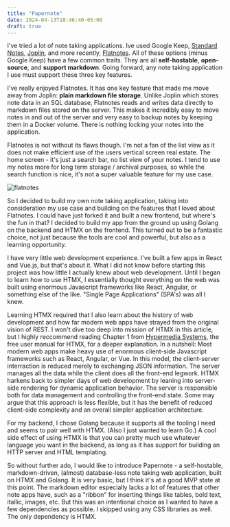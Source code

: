 ```yaml
---
title: "Papernote"
date: 2024-04-13T18:46:40-05:00
draft: true
---
```


I've tried a lot of note taking applications. Ive used Google Keep, [Standard Notes](https://standardnotes.com/), [Joplin](https://joplinapp.org/), and more recently, [Flatnotes](https://github.com/Dullage/flatnotes). All of these options (minus Google Keep) have a few common traits. They are all **self-hostable**, **open-source**, and **support markdown**. Going forward, any note taking application I use must support these three key features.

I've really enjoyed Flatnotes. It has one key feature that made me move away from Joplin: **plain markdown file storage**. Unlike Joplin which stores note data in an SQL database, Flatnotes reads and writes data directly to markdown files stored on the server. This makes it incredibly easy to move notes in and out of the server and very easy to backup notes by keeping them in a Docker volume. There is nothing locking your notes into the application.

Flatnotes is not without its flaws though. I'm not a fan of the list view as it does not make efficient use of the users vertical screen real estate. The home screen - it's just a search bar, no list view of your notes. I tend to use my notes more for long term storage / archival purposes, so while the search function is nice, it's not a super valuable feature for my use case.

![flatnotes](/images/papernote/flatnotes-screenshots.png)

So I decided to build my own note taking application, taking into consideration my use case and building on the features that I loved about Flatnotes. I could have just forked it and built a new frontend, but where's the fun in that? I decided to build my app from the ground up using Golang on the backend and HTMX on the frontend. This turned out to be a fantastic choice, not just because the tools are cool and powerful, but also as a learning opportunity.

I have very little web development experience. I've built a few apps in React and Vue.js, but that's about it. What I did not know before starting this project was how little I actually knew about web development. Until I began to learn how to use HTMX, I essentially thought everything on the web was built using enormous Javascript frameworks like React, Angular, or something else of the like. "Single Page Applications" (SPA's) was all I knew.

Learning HTMX required that I also learn about the history of web development and how far modern web apps have strayed from the original vision of REST. I won't dive too deep into mission of HTMX in this article, but I highly reccommend reading Chapter 1 from [Hypermedia Systems](https://hypermedia.systems/hypermedia-reintroduction/), the free user manual for HTMX, for a deeper explanation. In a nutshell: Most modern web apps make heavy use of enormous client-side Javascript frameworks such as React, Angular, or Vue. In this model, the client-server interraction is reduced merely to exchanging JSON information. The server manages all the data while the client does all the front-end legwork. HTMX harkens back to simpler days of web development by leaning into server-side rendering for dynamic application behavior. The server is responsible both for data management and controlling the front-end state. Some may argue that this approach is less flexible, but it has the benefit of reduced client-side complexity and an overall simpler application architecture.

For my backend, I chose Golang because it supports all the tooling I need and seems to pair well with HTMX. (Also I just wanted to learn Go.) A cool side effect of using HTMX is that you can pretty much use whatever language you want in the backend, as long as it has support for building an HTTP server and HTML templating. 

So without further ado, I would like to introduce Papernote - a self-hostable, markdown-driven, (almost) database-less note taking web application, built on HTMX and Golang. It is very basic, but I think it's at a good MVP state at this point. The markdown editor especially lacks a lot of features that other note apps have, such as a "ribbon" for inserting things like tables, bold text, itallic, images, etc. But this was an intentional choice as I wanted to have a few dependencies as possible. I skipped using any CSS libraries as well. The only dependency is HTMX.






















